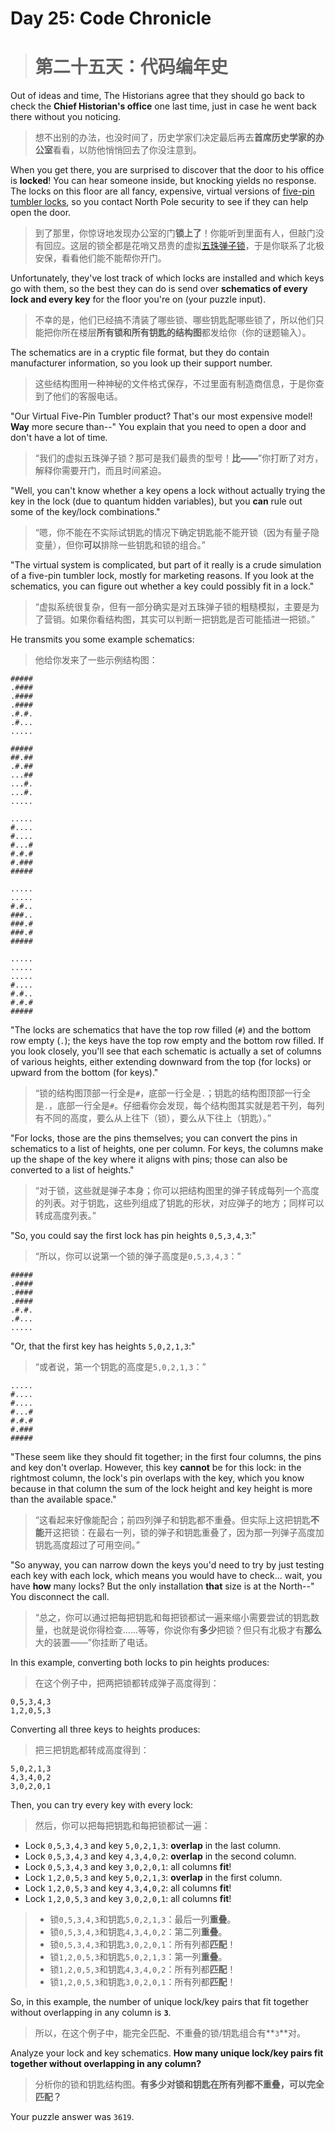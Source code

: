 # Day 25: Code Chronicle
> # 第二十五天：代码编年史

Out of ideas and time, The Historians agree that they should go back to check the **Chief Historian's office** one last time, just in case he went back there without you noticing.
> 想不出别的办法，也没时间了，历史学家们决定最后再去**首席历史学家的办公室**看看，以防他悄悄回去了你没注意到。

When you get there, you are surprised to discover that the door to his office is **locked**! You can hear someone inside, but knocking yields no response. The locks on this floor are all fancy, expensive, virtual versions of [five-pin tumbler locks](https://en.wikipedia.org/wiki/Pin_tumbler_lock), so you contact North Pole security to see if they can help open the door.
> 到了那里，你惊讶地发现办公室的门**锁上了**！你能听到里面有人，但敲门没有回应。这层的锁全都是花哨又昂贵的虚拟[五珠弹子锁](https://en.wikipedia.org/wiki/Pin_tumbler_lock)，于是你联系了北极安保，看看他们能不能帮你开门。

Unfortunately, they've lost track of which locks are installed and which keys go with them, so the best they can do is send over **schematics of every lock and every key** for the floor you're on (your puzzle input).
> 不幸的是，他们已经搞不清装了哪些锁、哪些钥匙配哪些锁了，所以他们只能把你所在楼层**所有锁和所有钥匙的结构图**都发给你（你的谜题输入）。

The schematics are in a cryptic file format, but they do contain manufacturer information, so you look up their support number.
> 这些结构图用一种神秘的文件格式保存，不过里面有制造商信息，于是你查到了他们的客服电话。

"Our Virtual Five-Pin Tumbler product? That's our most expensive model! **Way** more secure than--" You explain that you need to open a door and don't have a lot of time.
> “我们的虚拟五珠弹子锁？那可是我们最贵的型号！**比——**”你打断了对方，解释你需要开门，而且时间紧迫。

"Well, you can't know whether a key opens a lock without actually trying the key in the lock (due to quantum hidden variables), but you **can** rule out some of the key/lock combinations."
> “嗯，你不能在不实际试钥匙的情况下确定钥匙能不能开锁（因为有量子隐变量），但你**可以**排除一些钥匙和锁的组合。”

"The virtual system is complicated, but part of it really is a crude simulation of a five-pin tumbler lock, mostly for marketing reasons. If you look at the schematics, you can figure out whether a key could possibly fit in a lock."
> “虚拟系统很复杂，但有一部分确实是对五珠弹子锁的粗糙模拟，主要是为了营销。如果你看结构图，其实可以判断一把钥匙是否可能插进一把锁。”

He transmits you some example schematics:
> 他给你发来了一些示例结构图：

```
#####
.####
.####
.####
.#.#.
.#...
.....

#####
##.##
.#.##
...##
...#.
...#.
.....

.....
#....
#....
#...#
#.#.#
#.###
#####

.....
.....
#.#..
###..
###.#
###.#
#####

.....
.....
.....
#....
#.#..
#.#.#
#####
```

"The locks are schematics that have the top row filled (`#`) and the bottom row empty (`.`); the keys have the top row empty and the bottom row filled. If you look closely, you'll see that each schematic is actually a set of columns of various heights, either extending downward from the top (for locks) or upward from the bottom (for keys)."
> “锁的结构图顶部一行全是`#`，底部一行全是`.`；钥匙的结构图顶部一行全是`.`，底部一行全是`#`。仔细看你会发现，每个结构图其实就是若干列，每列有不同的高度，要么从上往下（锁），要么从下往上（钥匙）。”

"For locks, those are the pins themselves; you can convert the pins in schematics to a list of heights, one per column. For keys, the columns make up the shape of the key where it aligns with pins; those can also be converted to a list of heights."
> “对于锁，这些就是弹子本身；你可以把结构图里的弹子转成每列一个高度的列表。对于钥匙，这些列组成了钥匙的形状，对应弹子的地方；同样可以转成高度列表。”

"So, you could say the first lock has pin heights `0,5,3,4,3`:"
> “所以，你可以说第一个锁的弹子高度是`0,5,3,4,3`：”

```
#####
.####
.####
.####
.#.#.
.#...
.....
```

"Or, that the first key has heights `5,0,2,1,3`:"
> “或者说，第一个钥匙的高度是`5,0,2,1,3`：”

```
.....
#....
#....
#...#
#.#.#
#.###
#####
```

"These seem like they should fit together; in the first four columns, the pins and key don't overlap. However, this key **cannot** be for this lock: in the rightmost column, the lock's pin overlaps with the key, which you know because in that column the sum of the lock height and key height is more than the available space."
> “这看起来好像能配合；前四列弹子和钥匙都不重叠。但实际上这把钥匙**不能**开这把锁：在最右一列，锁的弹子和钥匙重叠了，因为那一列弹子高度加钥匙高度超过了可用空间。”

"So anyway, you can narrow down the keys you'd need to try by just testing each key with each lock, which means you would have to check... wait, you have **how** many locks? But the only installation **that** size is at the North--" You disconnect the call.
> “总之，你可以通过把每把钥匙和每把锁都试一遍来缩小需要尝试的钥匙数量，也就是说你得检查……等等，你说你有**多少**把锁？但只有北极才有**那么**大的装置——”你挂断了电话。

In this example, converting both locks to pin heights produces:
> 在这个例子中，把两把锁都转成弹子高度得到：

```
0,5,3,4,3
1,2,0,5,3
```

Converting all three keys to heights produces:
> 把三把钥匙都转成高度得到：

```
5,0,2,1,3
4,3,4,0,2
3,0,2,0,1
```

Then, you can try every key with every lock:
> 然后，你可以把每把钥匙和每把锁都试一遍：

- Lock `0,5,3,4,3` and key `5,0,2,1,3`: **overlap** in the last column.
- Lock `0,5,3,4,3` and key `4,3,4,0,2`: **overlap** in the second column.
- Lock `0,5,3,4,3` and key `3,0,2,0,1`: all columns **fit**!
- Lock `1,2,0,5,3` and key `5,0,2,1,3`: **overlap** in the first column.
- Lock `1,2,0,5,3` and key `4,3,4,0,2`: all columns **fit**!
- Lock `1,2,0,5,3` and key `3,0,2,0,1`: all columns **fit**!
> - 锁`0,5,3,4,3`和钥匙`5,0,2,1,3`：最后一列**重叠**。
> - 锁`0,5,3,4,3`和钥匙`4,3,4,0,2`：第二列**重叠**。
> - 锁`0,5,3,4,3`和钥匙`3,0,2,0,1`：所有列都**匹配**！
> - 锁`1,2,0,5,3`和钥匙`5,0,2,1,3`：第一列**重叠**。
> - 锁`1,2,0,5,3`和钥匙`4,3,4,0,2`：所有列都**匹配**！
> - 锁`1,2,0,5,3`和钥匙`3,0,2,0,1`：所有列都**匹配**！

So, in this example, the number of unique lock/key pairs that fit together without overlapping in any column is **`3`**.
> 所以，在这个例子中，能完全匹配、不重叠的锁/钥匙组合有**`3`**对。

Analyze your lock and key schematics. **How many unique lock/key pairs fit together without overlapping in any column?**
> 分析你的锁和钥匙结构图。**有多少对锁和钥匙在所有列都不重叠，可以完全匹配？**

Your puzzle answer was `3619`.
